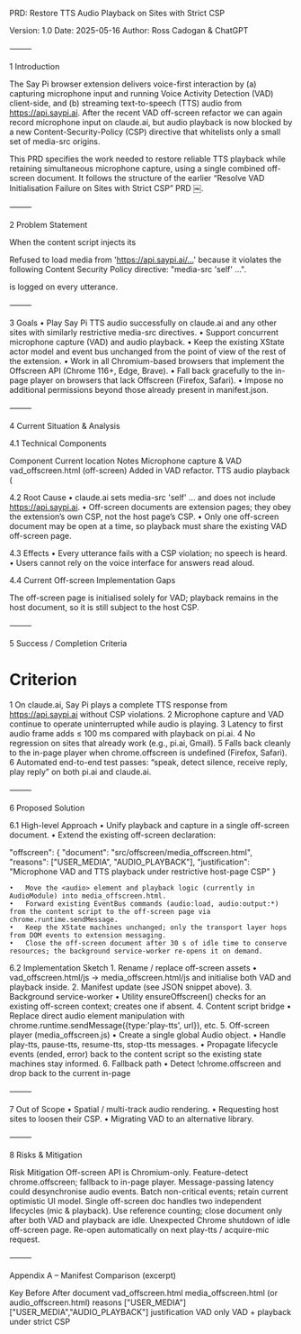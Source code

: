 PRD: Restore TTS Audio Playback on Sites with Strict CSP

Version: 1.0
Date: 2025-05-16
Author: Ross Cadogan & ChatGPT

⸻

1  Introduction

The Say Pi browser extension delivers voice-first interaction by (a) capturing microphone input and running Voice Activity Detection (VAD) client-side, and (b) streaming text-to-speech (TTS) audio from https://api.saypi.ai.
After the recent VAD off-screen refactor we can again record microphone input on claude.ai, but audio playback is now blocked by a new Content-Security-Policy (CSP) directive that whitelists only a small set of media-src origins.

This PRD specifies the work needed to restore reliable TTS playback while retaining simultaneous microphone capture, using a single combined off-screen document. It follows the structure of the earlier “Resolve VAD Initialisation Failure on Sites with Strict CSP” PRD  ￼.

⸻

2  Problem Statement

When the content script injects its <audio id="saypi-audio-main"> element into claude.ai, the browser refuses to load media from https://api.saypi.ai/... because that origin is not in the page’s media-src allow-list. The request fails at the CSP check, no network traffic is sent, and the user hears nothing; a console error of the form

Refused to load media from 'https://api.saypi.ai/…' because it violates
the following Content Security Policy directive: "media-src 'self' …".

is logged on every utterance.

⸻

3  Goals
	•	Play Say Pi TTS audio successfully on claude.ai and any other sites with similarly restrictive media-src directives.
	•	Support concurrent microphone capture (VAD) and audio playback.
	•	Keep the existing XState actor model and event bus unchanged from the point of view of the rest of the extension.
	•	Work in all Chromium-based browsers that implement the Offscreen API (Chrome 116+, Edge, Brave).
	•	Fall back gracefully to the in-page player on browsers that lack Offscreen (Firefox, Safari).
	•	Impose no additional permissions beyond those already present in manifest.json.

⸻

4  Current Situation & Analysis

4.1 Technical Components

Component	Current location	Notes
Microphone capture & VAD	vad_offscreen.html (off-screen)	Added in VAD refactor.
TTS audio playback (<audio> element)	Host page (claude.ai)	Fails CSP check.
Manifest off-screen declaration	"reasons": ["USER_MEDIA"]	Only covers mic/VAD  ￼.

4.2 Root Cause
	•	claude.ai sets media-src 'self' … and does not include https://api.saypi.ai.
	•	Off-screen documents are extension pages; they obey the extension’s own CSP, not the host page’s CSP.
	•	Only one off-screen document may be open at a time, so playback must share the existing VAD off-screen page.

4.3 Effects
	•	Every utterance fails with a CSP violation; no speech is heard.
	•	Users cannot rely on the voice interface for answers read aloud.

4.4 Current Off-screen Implementation Gaps

The off-screen page is initialised solely for VAD; playback remains in the host document, so it is still subject to the host CSP.

⸻

5  Success / Completion Criteria

#	Criterion
1	On claude.ai, Say Pi plays a complete TTS response from https://api.saypi.ai without CSP violations.
2	Microphone capture and VAD continue to operate uninterrupted while audio is playing.
3	Latency to first audio frame adds ≤ 100 ms compared with playback on pi.ai.
4	No regression on sites that already work (e.g., pi.ai, Gmail).
5	Falls back cleanly to the in-page player when chrome.offscreen is undefined (Firefox, Safari).
6	Automated end-to-end test passes: “speak, detect silence, receive reply, play reply” on both pi.ai and claude.ai.


⸻

6  Proposed Solution

6.1 High-level Approach
	•	Unify playback and capture in a single off-screen document.
	•	Extend the existing off-screen declaration:

"offscreen": {
  "document": "src/offscreen/media_offscreen.html",
  "reasons": ["USER_MEDIA", "AUDIO_PLAYBACK"],
  "justification": "Microphone VAD and TTS playback under restrictive host-page CSP"
}

	•	Move the <audio> element and playback logic (currently in AudioModule) into media_offscreen.html.
	•	Forward existing EventBus commands (audio:load, audio:output:*) from the content script to the off-screen page via chrome.runtime.sendMessage.
	•	Keep the XState machines unchanged; only the transport layer hops from DOM events to extension messaging.
	•	Close the off-screen document after 30 s of idle time to conserve resources; the background service-worker re-opens it on demand.

6.2 Implementation Sketch
	1.	Rename / replace off-screen assets
	•	vad_offscreen.html/js → media_offscreen.html/js and initialise both VAD and playback inside.
	2.	Manifest update (see JSON snippet above).
	3.	Background service-worker
	•	Utility ensureOffscreen() checks for an existing off-screen context; creates one if absent.
	4.	Content script bridge
	•	Replace direct audio element manipulation with chrome.runtime.sendMessage({type:'play-tts', url}), etc.
	5.	Off-screen player (media_offscreen.js)
	•	Create a single global Audio object.
	•	Handle play-tts, pause-tts, resume-tts, stop-tts messages.
	•	Propagate lifecycle events (ended, error) back to the content script so the existing state machines stay informed.
	6.	Fallback path
	•	Detect !chrome.offscreen and drop back to the current in-page <audio> logic.

⸻

7  Out of Scope
	•	Spatial / multi-track audio rendering.
	•	Requesting host sites to loosen their CSP.
	•	Migrating VAD to an alternative library.

⸻

8  Risks & Mitigation

Risk	Mitigation
Off-screen API is Chromium-only.	Feature-detect chrome.offscreen; fallback to in-page player.
Message-passing latency could desynchronise audio events.	Batch non-critical events; retain current optimistic UI model.
Single off-screen doc handles two independent lifecycles (mic & playback).	Use reference counting; close document only after both VAD and playback are idle.
Unexpected Chrome shutdown of idle off-screen page.	Re-open automatically on next play-tts / acquire-mic request.


⸻

Appendix A – Manifest Comparison (excerpt)

Key	Before	After
document	vad_offscreen.html	media_offscreen.html (or audio_offscreen.html)
reasons	["USER_MEDIA"]	["USER_MEDIA","AUDIO_PLAYBACK"]
justification	VAD only	VAD + playback under strict CSP

